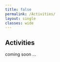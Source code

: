 ```yaml
---
title: false
permalink: /Activities/
layout: single
classes: wide
---
```

## Activities

coming soon ...